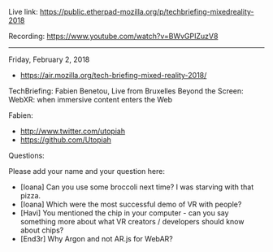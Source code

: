 Live link: https://public.etherpad-mozilla.org/p/techbriefing-mixedreality-2018

Recording: https://www.youtube.com/watch?v=BWvGPIZuzV8

------------------------------

Friday, February 2, 2018
- https://air.mozilla.org/tech-briefing-mixed-reality-2018/

TechBriefing: Fabien Benetou, Live from Bruxelles
Beyond the Screen: WebXR: when immersive content enters the Web

Fabien:
  
- http://www.twitter.com/utopiah
- https://github.com/Utopiah


Questions: 
    
Please add your name and your question here:
- [Ioana] Can you use some broccoli next time? I was starving with that pizza. 
- [Ioana] Which were the most successful demo of VR with people?
- [Havi] You mentioned the chip in your computer - can you say something more about what VR creators / developers should know about chips? 
- [End3r] Why Argon and not AR.js for WebAR?
	
        





